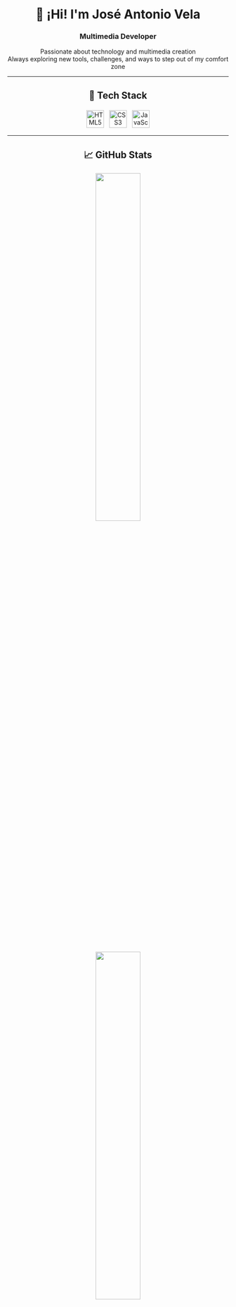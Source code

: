 <h1 align="center">👋 ¡Hi! I'm José Antonio Vela</h1>

<h3 align="center">
Multimedia Developer
</h3>
<p align="center">
Passionate about technology and multimedia creation
<br />
Always exploring new tools, challenges, and ways to step out of my comfort zone

---

## <p align="center">🧰 Tech Stack</p>

<p align="center">
  <img src="https://cdn.jsdelivr.net/gh/devicons/devicon/icons/html5/html5-original.svg" width="40" alt="HTML5" />
  &nbsp;
  <img src="https://cdn.jsdelivr.net/gh/devicons/devicon/icons/css3/css3-original.svg" width="40" alt="CSS3" />
  &nbsp;
  <img src="https://cdn.jsdelivr.net/gh/devicons/devicon/icons/javascript/javascript-original.svg" width="40" alt="JavaScript" />
</p>

---

## <p align="center">📈 GitHub Stats</p>

<p align="center">
  <img src="https://github-readme-stats.vercel.app/api?username=javela09&show_icons=true&theme=tokyonight" width="45%" />
</p>

<p align="center">
  <img src="https://github-readme-stats-bay.vercel.app/api/top-langs/?username=javela09&layout=compact&theme=tokyonight" width="45%" />
</p>

---

## <p align="center">🌐 Contact me</p>

<p align="center">
  <a href="mailto:joseantoniovelaalonso@gmail.com" target="_blank">
    <img src="https://img.shields.io/badge/Email-D14836?style=for-the-badge&logo=gmail&logoColor=white" alt="Email" />
  </a>
  &nbsp;
  <a href="https://www.linkedin.com/in/jose-antonio-vela-alonso-36b49a172/" target="_blank">
    <img src="https://img.shields.io/badge/LinkedIn-0A66C2?style=for-the-badge&logo=linkedin&logoColor=white" alt="LinkedIn" />
  </a>
  &nbsp;
  <a href="https://www.artstation.com/joseantoniovelaalonso" target="_blank">
    <img src="https://img.shields.io/badge/ArtStation-13AFF0?style=for-the-badge&logo=artstation&logoColor=white" alt="ArtStation" />
  </a>
  &nbsp;
  <a href="https://github.com/javela09" target="_blank">
    <img src="https://img.shields.io/badge/GitHub-181717?style=for-the-badge&logo=github&logoColor=white" alt="GitHub" />
  </a>
</p>

